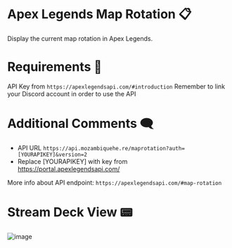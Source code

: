 # Apex Legends Map Rotation 📋

Display the current map rotation in Apex Legends.

# Requirements 🔎

API Key from `https://apexlegendsapi.com/#introduction`
Remember to link your Discord account in order to use the API

# Additional Comments 🗨
- API URL `https://api.mozambiquehe.re/maprotation?auth=[YOURAPIKEY]&version=2`
- Replace [YOURAPIKEY] with key from https://portal.apexlegendsapi.com/

More info about API endpoint: `https://apexlegendsapi.com/#map-rotation`

# Stream Deck View 📟
![image](https://github.com/josrojas/apexMapsSD/assets/73319827/13751823-530f-4601-b38d-e40875c350f9)
